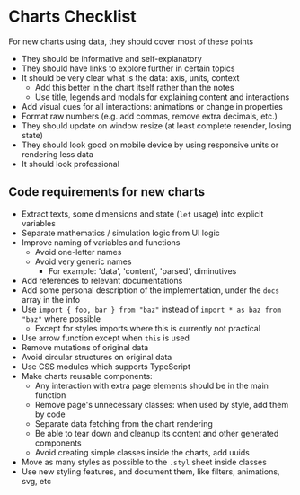 # Charts Checklist

For new charts using data, they should cover most of these points

- They should be informative and self-explanatory
- They should have links to explore further in certain topics
- It should be very clear what is the data: axis, units, context
    - Add this better in the chart itself rather than the notes
    - Use title, legends and modals for explaining content and interactions
- Add visual cues for all interactions: animations or change in properties
- Format raw numbers (e.g. add commas, remove extra decimals, etc.)
- They should update on window resize (at least complete rerender, losing state)
- They should look good on mobile device by using responsive units or rendering less data
- It should look professional

## Code requirements for new charts

- Extract texts, some dimensions and state (`let` usage) into explicit variables
- Separate mathematics / simulation logic from UI logic
- Improve naming of variables and functions
    - Avoid one-letter names
    - Avoid very generic names
        - For example: 'data', 'content', 'parsed', diminutives
- Add references to relevant documentations
- Add some personal description of the implementation, under the `docs` array in the info
- Use `import { foo, bar } from "baz"` instead of `import * as baz from "baz"` where possible
    - Except for styles imports where this is currently not practical
- Use arrow function except when `this` is used
- Remove mutations of original data
- Avoid circular structures on original data
- Use CSS modules which supports TypeScript
- Make charts reusable components:
    - Any interaction with extra page elements should be in the main function
    - Remove page's unnecessary classes: when used by style, add them by code
    - Separate data fetching from the chart rendering
    - Be able to tear down and cleanup its content and other generated components
    - Avoid creating simple classes inside the charts, add uuids
- Move as many styles as possible to the `.styl` sheet inside classes
- Use new styling features, and document them, like filters, animations, svg, etc
